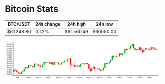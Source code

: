 # Bitcoin Stats

BTC/USDT|24h change|24h high|24h low|
|---|---|---|---|
|$61348.80|0.32%|$61560.49|$60050.00|

<img src="./chart.svg">
